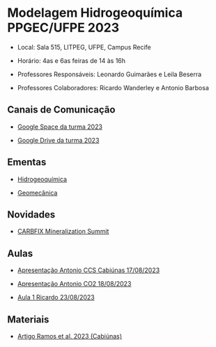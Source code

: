 # Modelagem Hidrogeoquímica PPGEC/UFPE 2023

- Local: Sala 515, LITPEG, UFPE, Campus Recife
- Horário: 4as e 6as feiras de 14 às 16h

- Professores Responsáveis: 
Leonardo Guimarães e Leila Beserra

- Professores Colaboradores:
Ricardo Wanderley e Antonio Barbosa

## Canais de Comunicação

- [Google Space da turma 2023](https://mail.google.com/mail/u/0/#chat/space/AAAAK1kxmlE)

- [Google Drive da turma 2023](https://drive.google.com/drive/folders/1be6oKoyn6m6eeyONCegvvfZ4HxRMEwq2?usp=sharing)

## Ementas

- [Hidrogeoquímica](https://github.com/leojnguimaraes/Modelagem_Hidrogeoquimica/blob/main/ementas/Modelagem%20Hidrogeoqu%C3%ADmica%202017.pdf)

- [Geomecânica](https://github.com/leojnguimaraes/Modelagem_Hidrogeoquimica/blob/main/ementas/Ementa_Geomec%C3%A2nica.pdf)

## Novidades

- [CARBFIX Mineralization Summit](https://www.carbfix.com/mineralization-summit)

## Aulas

- [Apresentação Antonio CCS Cabiúnas 17/08/2023](https://github.com/leojnguimaraes/Modelagem_Hidrogeoquimica/blob/main/presentations/antonio/Apresenta%C3%A7%C3%A3o%20CCS%20Cabiunas%20em%2009-08-23.pdf)

- [Apresentação Antonio CO2 18/08/2023](https://github.com/leojnguimaraes/Modelagem_Hidrogeoquimica/blob/main/presentations/ricardo/Curso%20Geomec%C3%A2nica%20-%20Aula1.pdf)

- [Aula 1 Ricardo 23/08/2023](https://github.com/leojnguimaraes/Modelagem_Hidrogeoquimica/blob/main/presentations/ricardo/Curso%20Geomec%C3%A2nica%20-%20Aula1.pdf)

## Materiais

- [Artigo Ramos et al. 2023 (Cabiúnas)](https://github.com/leojnguimaraes/Modelagem_Hidrogeoquimica/blob/main/materiais/Ramos%20et%20al%202023%20CCS%20Cabiunas%20Fm%20-%20Campos%20Basin.pdf)
